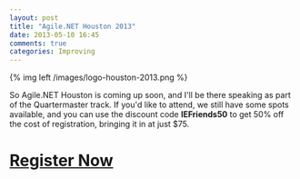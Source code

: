 ```yaml
---
layout: post
title: "Agile.NET Houston 2013"
date: 2013-05-10 16:45
comments: true
categories: Improving
---
```


{% img left /images/logo-houston-2013.png %} 

So Agile.NET Houston is coming up soon, and I'll be there speaking as part of the Quartermaster track.  If you'd like to attend, we still have some spots available, and you can use the discount code **IEFriends50** to get 50% off the cost of registration, bringing it in at just $75.

# [Register Now](http://adnhouston.eventbrite.com/?discount=IEFriends50)
